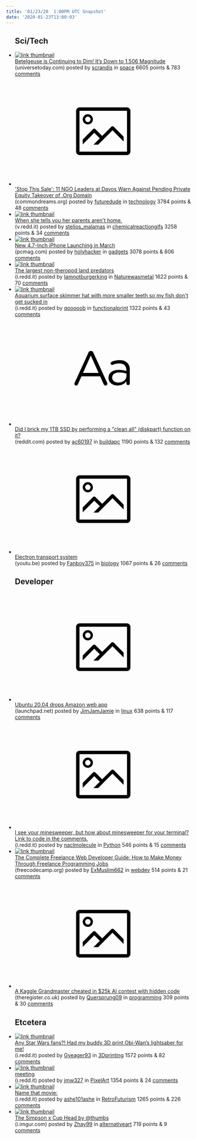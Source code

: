 ```yaml
---
title: '01/23/20  1:00PM UTC Snapshot'
date: '2020-01-23T13:00:03'
---
```

<ul>
<h2>Sci/Tech</h2>

<li><a href='https://www.universetoday.com/144694/betelgeuse-is-continuing-to-dim-its-down-to-1-506-magnitude/'><img src='https://b.thumbs.redditmedia.com/G4X0v2zKrIJS3ycKSqYkCn1uTuyhxrD3fBVGtqOZ1vk.jpg' alt='link thumbnail'></a><div><div class='linkTitle'><a href='https://www.universetoday.com/144694/betelgeuse-is-continuing-to-dim-its-down-to-1-506-magnitude/'>Betelgeuse is Continuing to Dim! It’s Down to 1.506 Magnitude</a></div>(universetoday.com) posted by <a href='https://www.reddit.com/user/scrandis'>scrandis</a> in <a href='https://www.reddit.com/r/space'>space</a> 6605 points & 783 <a href='https://www.reddit.com/r/space/comments/esm05l/betelgeuse_is_continuing_to_dim_its_down_to_1506/'>comments</a></div></li>

<li><a href='https://www.commondreams.org/news/2020/01/22/stop-sale-11-ngo-leaders-davos-warn-against-pending-private-equity-takeover-org'><svg version='1.1' viewBox='-34 -14 104 64' preserveAspectRatio='xMidYMid meet' xmlns='http://www.w3.org/2000/svg' xmlns:xlink='http://www.w3.org/1999/xlink'>
    <title>link thumbnail</title>
    <path d='M32,4H4A2,2,0,0,0,2,6V30a2,2,0,0,0,2,2H32a2,2,0,0,0,2-2V6A2,2,0,0,0,32,4ZM4,30V6H32V30Z'></path>
    <path d='M8.92,14a3,3,0,1,0-3-3A3,3,0,0,0,8.92,14Zm0-4.6A1.6,1.6,0,1,1,7.33,11,1.6,1.6,0,0,1,8.92,9.41Z'></path>
    <path d='M22.78,15.37l-5.4,5.4-4-4a1,1,0,0,0-1.41,0L5.92,22.9v2.83l6.79-6.79L16,22.18l-3.75,3.75H15l8.45-8.45L30,24V21.18l-5.81-5.81A1,1,0,0,0,22.78,15.37Z'></path>
    </svg></a><div><div class='linkTitle'><a href='https://www.commondreams.org/news/2020/01/22/stop-sale-11-ngo-leaders-davos-warn-against-pending-private-equity-takeover-org'>'Stop This Sale': 11 NGO Leaders at Davos Warn Against Pending Private Equity Takeover of .Org Domain</a></div>(commondreams.org) posted by <a href='https://www.reddit.com/user/futuredude'>futuredude</a> in <a href='https://www.reddit.com/r/technology'>technology</a> 3784 points & 48 <a href='https://www.reddit.com/r/technology/comments/esjpdv/stop_this_sale_11_ngo_leaders_at_davos_warn/'>comments</a></div></li>

<li><a href='https://v.redd.it/73kba93njcc41'><img src='https://b.thumbs.redditmedia.com/kJCiXHHEhTg4XKSz0YnMQ1To4IJco6pbI0E5pIvrEDY.jpg' alt='link thumbnail'></a><div><div class='linkTitle'><a href='https://v.redd.it/73kba93njcc41'>When she tells you her parents aren't home.</a></div>(v.redd.it) posted by <a href='https://www.reddit.com/user/stelios_malamas'>stelios_malamas</a> in <a href='https://www.reddit.com/r/chemicalreactiongifs'>chemicalreactiongifs</a> 3258 points & 34 <a href='https://www.reddit.com/r/chemicalreactiongifs/comments/esdcr2/when_she_tells_you_her_parents_arent_home/'>comments</a></div></li>

<li><a href='https://www.pcmag.com/news/report-new-47-inch-iphone-launching-in-march'><img src='https://a.thumbs.redditmedia.com/S4Vw-r1LgasiEShrs7lr5FDU09Lbu1j2H6-kKpywhj4.jpg' alt='link thumbnail'></a><div><div class='linkTitle'><a href='https://www.pcmag.com/news/report-new-47-inch-iphone-launching-in-march'>New 4.7-Inch iPhone Launching in March</a></div>(pcmag.com) posted by <a href='https://www.reddit.com/user/holyhacker'>holyhacker</a> in <a href='https://www.reddit.com/r/gadgets'>gadgets</a> 3078 points & 606 <a href='https://www.reddit.com/r/gadgets/comments/esf62j/new_47inch_iphone_launching_in_march/'>comments</a></div></li>

<li><a href='https://i.redd.it/30m500jo3dc41.jpg'><img src='https://b.thumbs.redditmedia.com/cGN5NoCtpBvXsgG4cmGL7PdUllH8iV9JMqCpdQmeh_s.jpg' alt='link thumbnail'></a><div><div class='linkTitle'><a href='https://i.redd.it/30m500jo3dc41.jpg'>The largest non-theropod land predators</a></div>(i.redd.it) posted by <a href='https://www.reddit.com/user/Iamnotburgerking'>Iamnotburgerking</a> in <a href='https://www.reddit.com/r/Naturewasmetal'>Naturewasmetal</a> 1622 points & 70 <a href='https://www.reddit.com/r/Naturewasmetal/comments/esev90/the_largest_nontheropod_land_predators/'>comments</a></div></li>

<li><a href='https://i.redd.it/64p1hgsdsdc41.jpg'><img src='https://b.thumbs.redditmedia.com/upArZO6iQ1zMx2C0Ql2UUbO7unqZZh_3rKYErX6KLmI.jpg' alt='link thumbnail'></a><div><div class='linkTitle'><a href='https://i.redd.it/64p1hgsdsdc41.jpg'>Aquarium surface skimmer hat with more smaller teeth so my fish don't get sucked in</a></div>(i.redd.it) posted by <a href='https://www.reddit.com/user/qooooob'>qooooob</a> in <a href='https://www.reddit.com/r/functionalprint'>functionalprint</a> 1322 points & 43 <a href='https://www.reddit.com/r/functionalprint/comments/esgru6/aquarium_surface_skimmer_hat_with_more_smaller/'>comments</a></div></li>

<li><a href='https://www.reddit.com/r/buildapc/comments/esc1i6/did_i_brick_my_1tb_ssd_by_performing_a_clean_all/'><svg version='1.1' viewBox='-34 -12 104 64' preserveAspectRatio='xMidYMid slice' xmlns='http://www.w3.org/2000/svg' xmlns:xlink='http://www.w3.org/1999/xlink'>
    <title>text link thumbnail</title>
    <path d='M12.19,8.84a1.45,1.45,0,0,0-1.4-1h-.12a1.46,1.46,0,0,0-1.42,1L1.14,26.56a1.29,1.29,0,0,0-.14.59,1,1,0,0,0,1,1,1.12,1.12,0,0,0,1.08-.77l2.08-4.65h11l2.08,4.59a1.24,1.24,0,0,0,1.12.83,1.08,1.08,0,0,0,1.08-1.08,1.64,1.64,0,0,0-.14-.57ZM6.08,20.71l4.59-10.22,4.6,10.22Z'>
    </path>
    <path d='M32.24,14.78A6.35,6.35,0,0,0,27.6,13.2a11.36,11.36,0,0,0-4.7,1,1,1,0,0,0-.58.89,1,1,0,0,0,.94.92,1.23,1.23,0,0,0,.39-.08,8.87,8.87,0,0,1,3.72-.81c2.7,0,4.28,1.33,4.28,3.92v.5a15.29,15.29,0,0,0-4.42-.61c-3.64,0-6.14,1.61-6.14,4.64v.05c0,2.95,2.7,4.48,5.37,4.48a6.29,6.29,0,0,0,5.19-2.48V26.9a1,1,0,0,0,1,1,1,1,0,0,0,1-1.06V19A5.71,5.71,0,0,0,32.24,14.78Zm-.56,7.7c0,2.28-2.17,3.89-4.81,3.89-1.94,0-3.61-1.06-3.61-2.86v-.06c0-1.8,1.5-3,4.2-3a15.2,15.2,0,0,1,4.22.61Z'>
    </path>
    </svg></a><div><div class='linkTitle'><a href='https://www.reddit.com/r/buildapc/comments/esc1i6/did_i_brick_my_1tb_ssd_by_performing_a_clean_all/'>Did I brick my 1TB SSD by performing a "clean all" (diskpart) function on it?</a></div>(reddit.com) posted by <a href='https://www.reddit.com/user/ac60197'>ac60197</a> in <a href='https://www.reddit.com/r/buildapc'>buildapc</a> 1190 points & 132 <a href='https://www.reddit.com/r/buildapc/comments/esc1i6/did_i_brick_my_1tb_ssd_by_performing_a_clean_all/'>comments</a></div></li>

<li><a href='https://youtu.be/LQmTKxI4Wn4'><svg version='1.1' viewBox='-34 -14 104 64' preserveAspectRatio='xMidYMid meet' xmlns='http://www.w3.org/2000/svg' xmlns:xlink='http://www.w3.org/1999/xlink'>
    <title>link thumbnail</title>
    <path d='M32,4H4A2,2,0,0,0,2,6V30a2,2,0,0,0,2,2H32a2,2,0,0,0,2-2V6A2,2,0,0,0,32,4ZM4,30V6H32V30Z'></path>
    <path d='M8.92,14a3,3,0,1,0-3-3A3,3,0,0,0,8.92,14Zm0-4.6A1.6,1.6,0,1,1,7.33,11,1.6,1.6,0,0,1,8.92,9.41Z'></path>
    <path d='M22.78,15.37l-5.4,5.4-4-4a1,1,0,0,0-1.41,0L5.92,22.9v2.83l6.79-6.79L16,22.18l-3.75,3.75H15l8.45-8.45L30,24V21.18l-5.81-5.81A1,1,0,0,0,22.78,15.37Z'></path>
    </svg></a><div><div class='linkTitle'><a href='https://youtu.be/LQmTKxI4Wn4'>Electron transport system</a></div>(youtu.be) posted by <a href='https://www.reddit.com/user/Fanboy375'>Fanboy375</a> in <a href='https://www.reddit.com/r/biology'>biology</a> 1067 points & 26 <a href='https://www.reddit.com/r/biology/comments/esc5p3/electron_transport_system/'>comments</a></div></li>

<h2>Developer</h2>

<li><a href='https://launchpad.net/ubuntu/+source/ubuntu-meta/1.443'><svg version='1.1' viewBox='-34 -14 104 64' preserveAspectRatio='xMidYMid meet' xmlns='http://www.w3.org/2000/svg' xmlns:xlink='http://www.w3.org/1999/xlink'>
    <title>link thumbnail</title>
    <path d='M32,4H4A2,2,0,0,0,2,6V30a2,2,0,0,0,2,2H32a2,2,0,0,0,2-2V6A2,2,0,0,0,32,4ZM4,30V6H32V30Z'></path>
    <path d='M8.92,14a3,3,0,1,0-3-3A3,3,0,0,0,8.92,14Zm0-4.6A1.6,1.6,0,1,1,7.33,11,1.6,1.6,0,0,1,8.92,9.41Z'></path>
    <path d='M22.78,15.37l-5.4,5.4-4-4a1,1,0,0,0-1.41,0L5.92,22.9v2.83l6.79-6.79L16,22.18l-3.75,3.75H15l8.45-8.45L30,24V21.18l-5.81-5.81A1,1,0,0,0,22.78,15.37Z'></path>
    </svg></a><div><div class='linkTitle'><a href='https://launchpad.net/ubuntu/+source/ubuntu-meta/1.443'>Ubuntu 20.04 drops Amazon web app</a></div>(launchpad.net) posted by <a href='https://www.reddit.com/user/JimJamJamie'>JimJamJamie</a> in <a href='https://www.reddit.com/r/linux'>linux</a> 638 points & 117 <a href='https://www.reddit.com/r/linux/comments/esm5lp/ubuntu_2004_drops_amazon_web_app/'>comments</a></div></li>

<li><a href='https://i.redd.it/k69v8szdefc41.gif'><svg version='1.1' viewBox='-34 -14 104 64' preserveAspectRatio='xMidYMid meet' xmlns='http://www.w3.org/2000/svg' xmlns:xlink='http://www.w3.org/1999/xlink'>
    <title>link thumbnail</title>
    <path d='M32,4H4A2,2,0,0,0,2,6V30a2,2,0,0,0,2,2H32a2,2,0,0,0,2-2V6A2,2,0,0,0,32,4ZM4,30V6H32V30Z'></path>
    <path d='M8.92,14a3,3,0,1,0-3-3A3,3,0,0,0,8.92,14Zm0-4.6A1.6,1.6,0,1,1,7.33,11,1.6,1.6,0,0,1,8.92,9.41Z'></path>
    <path d='M22.78,15.37l-5.4,5.4-4-4a1,1,0,0,0-1.41,0L5.92,22.9v2.83l6.79-6.79L16,22.18l-3.75,3.75H15l8.45-8.45L30,24V21.18l-5.81-5.81A1,1,0,0,0,22.78,15.37Z'></path>
    </svg></a><div><div class='linkTitle'><a href='https://i.redd.it/k69v8szdefc41.gif'>I see your minesweeper, but how about minesweeper for your terminal? Link to code in the comments.</a></div>(i.redd.it) posted by <a href='https://www.reddit.com/user/naclmolecule'>naclmolecule</a> in <a href='https://www.reddit.com/r/Python'>Python</a> 546 points & 15 <a href='https://www.reddit.com/r/Python/comments/eslbmr/i_see_your_minesweeper_but_how_about_minesweeper/'>comments</a></div></li>

<li><a href='https://www.freecodecamp.org/news/freelance-web-developer-guide/'><img src='https://b.thumbs.redditmedia.com/zstcUKN4KoA6Oo6uDyHwrMwrTWT86oC0eN-Dd2-FG0g.jpg' alt='link thumbnail'></a><div><div class='linkTitle'><a href='https://www.freecodecamp.org/news/freelance-web-developer-guide/'>The Complete Freelance Web Developer Guide: How to Make Money Through Freelance Programming Jobs</a></div>(freecodecamp.org) posted by <a href='https://www.reddit.com/user/ExMuslim662'>ExMuslim662</a> in <a href='https://www.reddit.com/r/webdev'>webdev</a> 514 points & 21 <a href='https://www.reddit.com/r/webdev/comments/eskw7z/the_complete_freelance_web_developer_guide_how_to/'>comments</a></div></li>

<li><a href='https://www.theregister.co.uk/2020/01/21/ai_kaggle_contest_cheat/'><svg version='1.1' viewBox='-34 -14 104 64' preserveAspectRatio='xMidYMid meet' xmlns='http://www.w3.org/2000/svg' xmlns:xlink='http://www.w3.org/1999/xlink'>
    <title>link thumbnail</title>
    <path d='M32,4H4A2,2,0,0,0,2,6V30a2,2,0,0,0,2,2H32a2,2,0,0,0,2-2V6A2,2,0,0,0,32,4ZM4,30V6H32V30Z'></path>
    <path d='M8.92,14a3,3,0,1,0-3-3A3,3,0,0,0,8.92,14Zm0-4.6A1.6,1.6,0,1,1,7.33,11,1.6,1.6,0,0,1,8.92,9.41Z'></path>
    <path d='M22.78,15.37l-5.4,5.4-4-4a1,1,0,0,0-1.41,0L5.92,22.9v2.83l6.79-6.79L16,22.18l-3.75,3.75H15l8.45-8.45L30,24V21.18l-5.81-5.81A1,1,0,0,0,22.78,15.37Z'></path>
    </svg></a><div><div class='linkTitle'><a href='https://www.theregister.co.uk/2020/01/21/ai_kaggle_contest_cheat/'>A Kaggle Grandmaster cheated in $25k AI contest with hidden code</a></div>(theregister.co.uk) posted by <a href='https://www.reddit.com/user/Quersprung09'>Quersprung09</a> in <a href='https://www.reddit.com/r/programming'>programming</a> 309 points & 30 <a href='https://www.reddit.com/r/programming/comments/esq0yb/a_kaggle_grandmaster_cheated_in_25k_ai_contest/'>comments</a></div></li>

<h2>Etcetera</h2>

<li><a href='https://i.redd.it/a5o7aoirwbc41.jpg'><img src='https://b.thumbs.redditmedia.com/pJ0vZyjOFQL8XssF6Ppw8CXF0Pdloh57cerEfeWJ2co.jpg' alt='link thumbnail'></a><div><div class='linkTitle'><a href='https://i.redd.it/a5o7aoirwbc41.jpg'>Any Star Wars fans?! Had my buddy 3D print Obi-Wan’s lightsaber for me!</a></div>(i.redd.it) posted by <a href='https://www.reddit.com/user/Gyeager93'>Gyeager93</a> in <a href='https://www.reddit.com/r/3Dprinting'>3Dprinting</a> 1572 points & 82 <a href='https://www.reddit.com/r/3Dprinting/comments/esbnn4/any_star_wars_fans_had_my_buddy_3d_print_obiwans/'>comments</a></div></li>

<li><a href='https://i.redd.it/x0g47h4licc41.png'><img src='https://b.thumbs.redditmedia.com/Gj_VvlcwtW4Fcf_Q9YqCRL3znK5ZWVLVUgYf9pOZwiU.jpg' alt='link thumbnail'></a><div><div class='linkTitle'><a href='https://i.redd.it/x0g47h4licc41.png'>meeting</a></div>(i.redd.it) posted by <a href='https://www.reddit.com/user/jmw327'>jmw327</a> in <a href='https://www.reddit.com/r/PixelArt'>PixelArt</a> 1354 points & 24 <a href='https://www.reddit.com/r/PixelArt/comments/esd9tc/meeting/'>comments</a></div></li>

<li><a href='https://i.redd.it/kiyids8fucc41.png'><img src='https://b.thumbs.redditmedia.com/L-AgR8M6xIpJU8Cnx1iYkty6RHCjW4XPL72gvpHJERw.jpg' alt='link thumbnail'></a><div><div class='linkTitle'><a href='https://i.redd.it/kiyids8fucc41.png'>Name that movie:</a></div>(i.redd.it) posted by <a href='https://www.reddit.com/user/ashe101ashe'>ashe101ashe</a> in <a href='https://www.reddit.com/r/RetroFuturism'>RetroFuturism</a> 1265 points & 226 <a href='https://www.reddit.com/r/RetroFuturism/comments/ese690/name_that_movie/'>comments</a></div></li>

<li><a href='https://i.imgur.com/TBMUaG8.jpg'><img src='https://b.thumbs.redditmedia.com/GjnyMKwmumGm-fDnude1JTHKxuWRj0-EAV_wRdV3kBA.jpg' alt='link thumbnail'></a><div><div class='linkTitle'><a href='https://i.imgur.com/TBMUaG8.jpg'>The Simpson x Cup Head by @thumbs</a></div>(i.imgur.com) posted by <a href='https://www.reddit.com/user/Zhay99'>Zhay99</a> in <a href='https://www.reddit.com/r/alternativeart'>alternativeart</a> 719 points & 9 <a href='https://www.reddit.com/r/alternativeart/comments/esdtkg/the_simpson_x_cup_head_by_thumbs/'>comments</a></div></li>

</ul>
